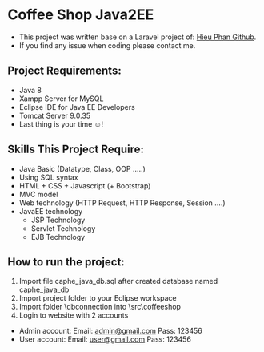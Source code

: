 # Coffee Shop Java2EE
- This project was written base on a Laravel project of: [Hieu Phan Github](https://github.com/hieuphanuit/Quan_Ly_Quan_Cafe).
- If you find any issue when coding please contact me.

## Project Requirements:
- Java 8
- Xampp Server for MySQL
- Eclipse IDE for Java EE Developers
- Tomcat Server 9.0.35
- Last thing is your time :relaxed:!

## Skills This Project Require:
- Java Basic (Datatype, Class, OOP .....)
- Using SQL syntax 
- HTML + CSS + Javascript (+ Bootstrap)
- MVC model
- Web technology (HTTP Request, HTTP Response, Session ....)
- JavaEE technology
  - JSP Technology
  - Servlet Technology
  - EJB Technology

## How to run the project:
1. Import file caphe_java_db.sql after created database named caphe_java_db
2. Import project folder to your Eclipse workspace
3. Import folder \dbconnection into \src\coffeeshop
4. Login to website with 2 accounts
- Admin account: Email: admin@gmail.com Pass: 123456
- User account: Email: user@gmail.com Pass: 123456
